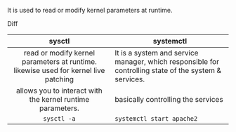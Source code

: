 It is used to read or modify kernel parameters  at runtime.


Diff

|sysctl| systemctl|
|:---:|----|
|read or modify kernel parameters at runtime. likewise used for kernel live patching|It is a system and service manager, which responsible for controlling state of the system & services.|
|allows you to interact with the kernel runtime parameters. | basically controlling the services |
|`sysctl -a`| `systemctl start apache2` |


